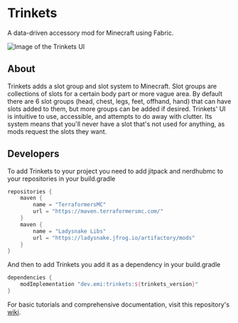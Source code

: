 # Trinkets
A data-driven accessory mod for Minecraft using Fabric.

![Image of the Trinkets UI](https://user-images.githubusercontent.com/14813658/221322531-2ddb822f-531c-44b2-84c7-bef8b8064b55.png)

## About
Trinkets adds a slot group and slot system to Minecraft. Slot groups are collections of slots for a certain body part or more vague area. By default there are 6 slot groups (head, chest, legs, feet, offhand, hand) that can have slots added to them, but more groups can be added if desired. Trinkets' UI is intuitive to use, accessible, and attempts to do away with clutter. Its system means that you'll never have a slot that's not used for anything, as mods request the slots they want.

## Developers
To add Trinkets to your project you need to add jitpack and nerdhubmc to your repositories in your build.gradle
```gradle
repositories {
	maven {
		name = "TerraformersMC"
		url = "https://maven.terraformersmc.com/"
	}
	maven {
		name = "Ladysnake Libs"
		url = "https://ladysnake.jfrog.io/artifactory/mods"
	}
}
```
And then to add Trinkets you add it as a dependency in your build.gradle
```gradle
dependencies {
	modImplementation "dev.emi:trinkets:${trinkets_version}"
}
```

For basic tutorials and comprehensive documentation, visit this repository's [wiki](https://github.com/emilyploszaj/trinkets/wiki/Home).
